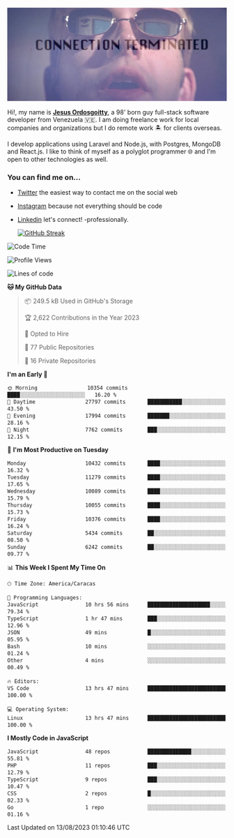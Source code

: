 ![hackers movie reference](./disconnected.jpg)

Hi!, my name is [**Jesus Ordosgoitty**](https://jodaz.xyz), a 98' born guy full-stack software developer from Venezuela 🇻🇪. I am doing freelance work for local companies and organizations but I do remote work 🏝️ for clients overseas. 

I develop applications using Laravel and Node.js, with Postgres, MongoDB and React.js. I like to think of myself as a polyglot programmer 🌐 and I'm open to other technologies as well.

### You can find me on...

- [Twitter](https://twitter.com/jodaz_) the easiest way to contact me on the social web
- [Instagram](https://instagram.com/jodaz_) because not everything should be code
- [Linkedin](https://linkedin.com/in/jodaz) let's connect! -professionally.


    [![GitHub Streak](https://streak-stats.demolab.com?user=jodaz&theme=tokyonight)](https://git.io/streak-stats)

<!--START_SECTION:waka-->
![Code Time](http://img.shields.io/badge/Code%20Time-4%2C144%20hrs%209%20mins-blue)

![Profile Views](http://img.shields.io/badge/Profile%20Views-0-blue)

![Lines of code](https://img.shields.io/badge/From%20Hello%20World%20I%27ve%20Written-97.8%20million%20lines%20of%20code-blue)

**🐱 My GitHub Data** 

> 📦 249.5 kB Used in GitHub's Storage 
 > 
> 🏆 2,622 Contributions in the Year 2023
 > 
> 💼 Opted to Hire
 > 
> 📜 77 Public Repositories 
 > 
> 🔑 16 Private Repositories 
 > 
**I'm an Early 🐤** 

```text
🌞 Morning                10354 commits       ████░░░░░░░░░░░░░░░░░░░░░   16.20 % 
🌆 Daytime                27797 commits       ███████████░░░░░░░░░░░░░░   43.50 % 
🌃 Evening                17994 commits       ███████░░░░░░░░░░░░░░░░░░   28.16 % 
🌙 Night                  7762 commits        ███░░░░░░░░░░░░░░░░░░░░░░   12.15 % 
```
📅 **I'm Most Productive on Tuesday** 

```text
Monday                   10432 commits       ████░░░░░░░░░░░░░░░░░░░░░   16.32 % 
Tuesday                  11279 commits       ████░░░░░░░░░░░░░░░░░░░░░   17.65 % 
Wednesday                10089 commits       ████░░░░░░░░░░░░░░░░░░░░░   15.79 % 
Thursday                 10055 commits       ████░░░░░░░░░░░░░░░░░░░░░   15.73 % 
Friday                   10376 commits       ████░░░░░░░░░░░░░░░░░░░░░   16.24 % 
Saturday                 5434 commits        ██░░░░░░░░░░░░░░░░░░░░░░░   08.50 % 
Sunday                   6242 commits        ██░░░░░░░░░░░░░░░░░░░░░░░   09.77 % 
```


📊 **This Week I Spent My Time On** 

```text
🕑︎ Time Zone: America/Caracas

💬 Programming Languages: 
JavaScript               10 hrs 56 mins      ████████████████████░░░░░   79.34 % 
TypeScript               1 hr 47 mins        ███░░░░░░░░░░░░░░░░░░░░░░   12.96 % 
JSON                     49 mins             █░░░░░░░░░░░░░░░░░░░░░░░░   05.95 % 
Bash                     10 mins             ░░░░░░░░░░░░░░░░░░░░░░░░░   01.24 % 
Other                    4 mins              ░░░░░░░░░░░░░░░░░░░░░░░░░   00.49 % 

🔥 Editors: 
VS Code                  13 hrs 47 mins      █████████████████████████   100.00 % 

💻 Operating System: 
Linux                    13 hrs 47 mins      █████████████████████████   100.00 % 
```

**I Mostly Code in JavaScript** 

```text
JavaScript               48 repos            ██████████████░░░░░░░░░░░   55.81 % 
PHP                      11 repos            ███░░░░░░░░░░░░░░░░░░░░░░   12.79 % 
TypeScript               9 repos             ███░░░░░░░░░░░░░░░░░░░░░░   10.47 % 
CSS                      2 repos             █░░░░░░░░░░░░░░░░░░░░░░░░   02.33 % 
Go                       1 repo              ░░░░░░░░░░░░░░░░░░░░░░░░░   01.16 % 
```




 Last Updated on 13/08/2023 01:10:46 UTC
<!--END_SECTION:waka-->
